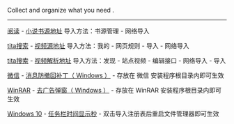 Collect and organize what you need .

---

[阅读](https://www.coolapk.com/apk/com.gedoor.monkeybook) - [小说书源地址](https://raw.githubusercontent.com/LuanJian/Download/master/%E9%98%85%E8%AF%BB.json) 导入方法：书源管理 - 网络导入

[tita搜索](https://www.lanzous.com/b751334/) - [视频源地址](https://raw.githubusercontent.com/LuanJian/Download/master/tita.json) 导入方法：我的 - 网页规则 - 导入 - 网络导入

[tita搜索](https://www.lanzous.com/b751334/) - [视频解析地址](https://raw.githubusercontent.com/LuanJian/Download/master/tita_api.json) 导入方法：发现 - 站点视频 - 编辑接口 - 网络导入 - 导入

[微信](https://pc.weixin.qq.com/) - [消息防撤回补丁（ Windows ）](https://raw.githubusercontent.com/LuanJian/Download/master/winmm.dll) - 存放在 微信 安装程序根目录内即可生效

[WinRAR](https://www.rarlab.com/) - [去广告弹窗（ Windows ）](https://raw.githubusercontent.com/LuanJian/Download/master/rarreg.key) - 存放在 WinRAR 安装程序根目录内即可生效

[Windows 10](http://msdn.itellyou.cn/) - [任务栏时间显示秒](https://raw.githubusercontent.com/LuanJian/Download/master/win10_time.reg) - 双击导入注册表后重启文件管理器即可生效

